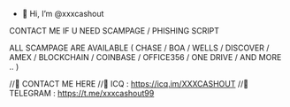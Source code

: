 - 👋 Hi, I’m @xxxcashout

CONTACT ME IF U NEED SCAMPAGE / PHISHING SCRIPT 

ALL SCAMPAGE ARE AVAILABLE ( CHASE / BOA / WELLS / DISCOVER / AMEX / BLOCKCHAIN / COINBASE / OFFICE356 / ONE DRIVE / AND MORE .. )

//📲 CONTACT ME HERE 
//🔰 ICQ : https://icq.im/XXXCASHOUT
//🔰 TELEGRAM : https://t.me/xxxcashout99
